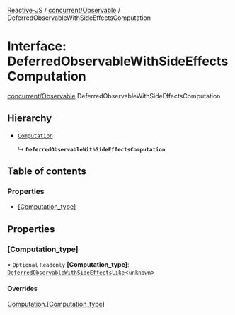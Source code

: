 [Reactive-JS](../README.md) / [concurrent/Observable](../modules/concurrent_Observable.md) / DeferredObservableWithSideEffectsComputation

# Interface: DeferredObservableWithSideEffectsComputation

[concurrent/Observable](../modules/concurrent_Observable.md).DeferredObservableWithSideEffectsComputation

## Hierarchy

- [`Computation`](computations.Computation.md)

  ↳ **`DeferredObservableWithSideEffectsComputation`**

## Table of contents

### Properties

- [[Computation\_type]](concurrent_Observable.DeferredObservableWithSideEffectsComputation.md#[computation_type])

## Properties

### [Computation\_type]

• `Optional` `Readonly` **[Computation\_type]**: [`DeferredObservableWithSideEffectsLike`](concurrent.DeferredObservableWithSideEffectsLike.md)\<`unknown`\>

#### Overrides

[Computation](computations.Computation.md).[[Computation_type]](computations.Computation.md#[computation_type])
